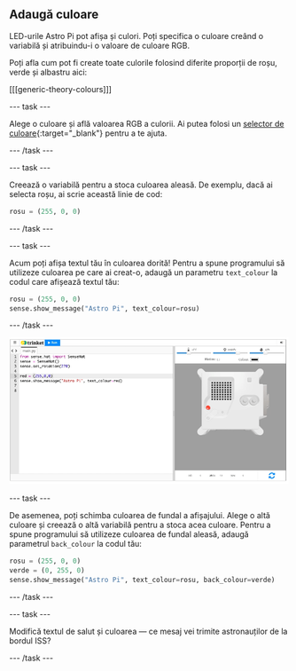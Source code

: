 ## Adaugă culoare

LED-urile Astro Pi pot afișa și culori. Poți specifica o culoare creând o variabilă și atribuindu-i o valoare de culoare RGB.

Poți afla cum pot fi create toate culorile folosind diferite proporții de roșu, verde și albastru aici:

[[[generic-theory-colours]]]

--- task ---

Alege o culoare și află valoarea RGB a culorii. Ai putea folosi un [selector de culoare](https://www.w3schools.com/colors/colors_rgb.asp){:target="_blank"} pentru a te ajuta.

--- /task ---

--- task ---

Creează o variabilă pentru a stoca culoarea aleasă. De exemplu, dacă ai selecta roșu, ai scrie această linie de cod:

```python
rosu = (255, 0, 0)
```

--- /task ---

--- task ---

Acum poți afișa textul tău în culoarea dorită! Pentru a spune programului să utilizeze culoarea pe care ai creat-o, adaugă un parametru `text_colour` la codul care afișează textul tău:

```python
rosu = (255, 0, 0)
sense.show_message("Astro Pi", text_colour=rosu)
```

--- /task ---

![The Trinket Sense HAT emulator running a sample program which scrolls the text \"Astro Pi\" across the LED matrix using red letters](images/M0_2.gif)

--- task ---

De asemenea, poți schimba culoarea de fundal a afișajului. Alege o altă culoare și creează o altă variabilă pentru a stoca acea culoare. Pentru a spune programului să utilizeze culoarea de fundal aleasă, adaugă parametrul `back_colour` la codul tău:

```python
rosu = (255, 0, 0)
verde = (0, 255, 0)
sense.show_message("Astro Pi", text_colour=rosu, back_colour=verde)
```

--- /task ---

--- task ---

Modifică textul de salut și culoarea — ce mesaj vei trimite astronauților de la bordul ISS?

--- /task ---
